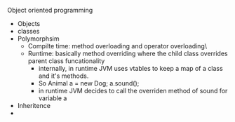 Object oriented programming

- Objects
- classes
- Polymorphsim
  - Compilte time: method overloading and operator overloading\
  - Runtime: basically method overriding where the child class overrides parent class funcationality
    - internally, in runtime JVM uses vtables to keep a map of a class and it's methods.
    - So Animal a = new Dog; a.sound(); 
    - in runtime JVM decides to call the overriden method of sound for variable a
- Inheritence
- 